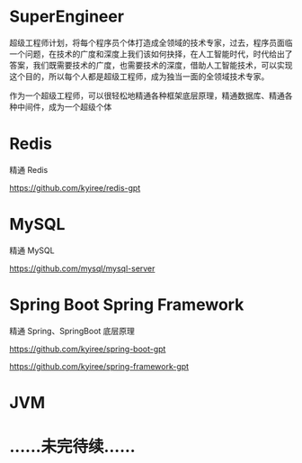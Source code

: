 # SuperEngineer

超级工程师计划，将每个程序员个体打造成全领域的技术专家，过去，程序员面临一个问题，在技术的广度和深度上我们该如何抉择，在人工智能时代，时代给出了答案，我们既需要技术的广度，也需要技术的深度，借助人工智能技术，可以实现这个目的，所以每个人都是超级工程师，成为独当一面的全领域技术专家。

作为一个超级工程师，可以很轻松地精通各种框架底层原理，精通数据库、精通各种中间件，成为一个超级个体

# Redis

精通 Redis

https://github.com/kyiree/redis-gpt

# MySQL

精通 MySQL

https://github.com/mysql/mysql-server

# Spring Boot Spring Framework

精通 Spring、SpringBoot 底层原理

https://github.com/kyiree/spring-boot-gpt

https://github.com/kyiree/spring-framework-gpt

# JVM

# ......未完待续......
